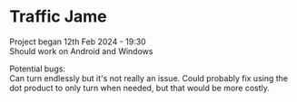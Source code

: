 ﻿# Traffic Jame
Project began 12th Feb 2024 - 19:30  
Should work on Android and Windows


Potential bugs:  
Can turn endlessly but it's not really an issue. Could probably fix using the dot product to only turn when needed, but that would be more costly.